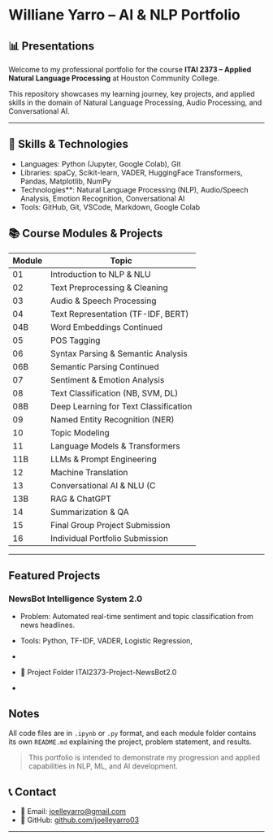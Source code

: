 # Williane Yarro – AI & NLP Portfolio

## 📊 Presentations

Welcome to my professional portfolio for the course **ITAI 2373 – Applied Natural Language Processing** at Houston Community College.

This repository showcases my learning journey, key projects, and applied skills in the domain of Natural Language Processing, Audio Processing, and Conversational AI.

---

## 🔧 Skills & Technologies

- Languages: Python (Jupyter, Google Colab), Git
- Libraries: spaCy, Scikit-learn, VADER, HuggingFace Transformers, Pandas, Matplotlib, NumPy
- Technologies**: Natural Language Processing (NLP), Audio/Speech Analysis, Emotion Recognition, Conversational AI
- Tools: GitHub, Git, VSCode, Markdown, Google Colab
## 📚 Course Modules & Projects

| Module | Topic                                  |              
|--------|----------------------------------------|
| 01     | Introduction to NLP & NLU              |                                  
| 02     | Text Preprocessing & Cleaning          |                                  
| 03     | Audio & Speech Processing              |                              
| 04     | Text Representation (TF-IDF, BERT)     |                                 
| 04B    | Word Embeddings Continued              |                                
| 05     | POS Tagging                            |                                  
| 06     | Syntax Parsing & Semantic Analysis     |                                  
| 06B    | Semantic Parsing Continued             |                                    
| 07     | Sentiment & Emotion Analysis           |                           
| 08     | Text Classification (NB, SVM, DL)      | 
| 08B    | Deep Learning for Text Classification  | 
| 09     | Named Entity Recognition (NER)         | 
| 10     | Topic Modeling                         |
| 11     | Language Models & Transformers         | 
| 11B    | LLMs & Prompt Engineering              |                                   
| 12     | Machine Translation                    
| 13     | Conversational AI & NLU (C
| 13B    | RAG & ChatGPT                          |
| 14     | Summarization & QA                     | 
| 15     | Final Group Project Submission         | 
| 16     | Individual Portfolio Submission        | 

---



## Featured Projects

### NewsBot Intelligence System 2.0
- Problem: Automated real-time sentiment and topic classification from news headlines.
- Tools: Python, TF-IDF, VADER, Logistic Regression, 

- 
- 🔗 Project Folder ITAI2373-Project-NewsBot2.0

- 
## Notes

All code files are in `.ipynb` or `.py` format, and each module folder contains its own `README.md` explaining the project, problem statement, and results.

> This portfolio is intended to demonstrate my progression and applied capabilities in NLP, ML, and AI development. 



## 📞 Contact

- 📧 Email: joelleyarro@gmail.com  
- 💼 GitHub: [github.com/joelleyarro03](https://github.com/joelleyarro03)


---


